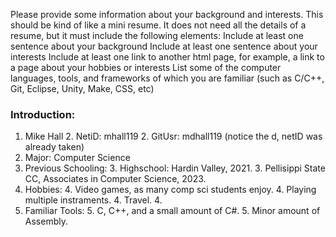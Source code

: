 Please provide some information about your background and interests. This should be kind of like a mini resume. 
It does not need all the details of a resume, but it must include the following elements:
Include at least one sentence about your background
Include at least one sentence about your interests
Include at least one link to another html page, for example, a link to a page about your hobbies or interests
List some of the computer languages, tools, and frameworks of which you are familiar (such as C/C++, Git, Eclipse, Unity, Make, CSS, etc)

### Introduction:
1. Mike Hall
    2. NetiD: mhall119
    2. GitUsr: mdhall119 (notice the d, netID was already taken)
1. Major: Computer Science
1. Previous Schooling:
    3. Highschool: Hardin Valley, 2021.
    3. Pellisippi State CC, Associates in Computer Science, 2023.
1. Hobbies:
    4. Video games, as many comp sci students enjoy.
    4. Playing multiple instraments.
    4. Travel.
    4. 
1. Familiar Tools:
    5. C, C++, and a small amount of C#.
    5. Minor amount of Assembly.
